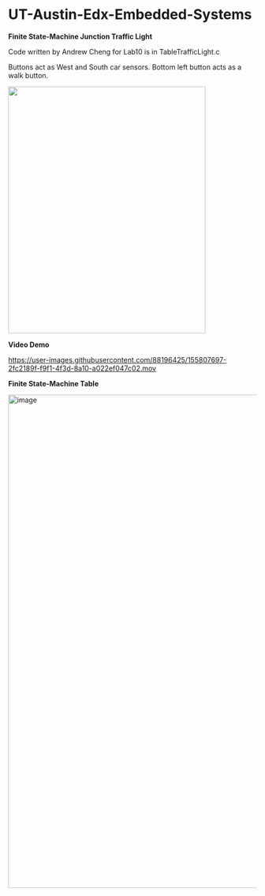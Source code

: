# UT-Austin-Edx-Embedded-Systems

**Finite State-Machine Junction Traffic Light**

Code written by Andrew Cheng for Lab10 is in TableTrafficLight.c

Buttons act as West and South car sensors. Bottom left button acts as a walk button. 

<img src="https://user-images.githubusercontent.com/88196425/155691996-956d8a23-df50-403b-85f2-2735281af8ab.jpg" width="400" height="500">

**Video Demo**

https://user-images.githubusercontent.com/88196425/155807697-2fc2189f-f9f1-4f3d-8a10-a022ef047c02.mov

**Finite State-Machine Table**

<img width="999" alt="image" src="https://user-images.githubusercontent.com/88196425/155694275-6b91dfe9-eacd-4dd9-a0b3-119efa983351.png">
